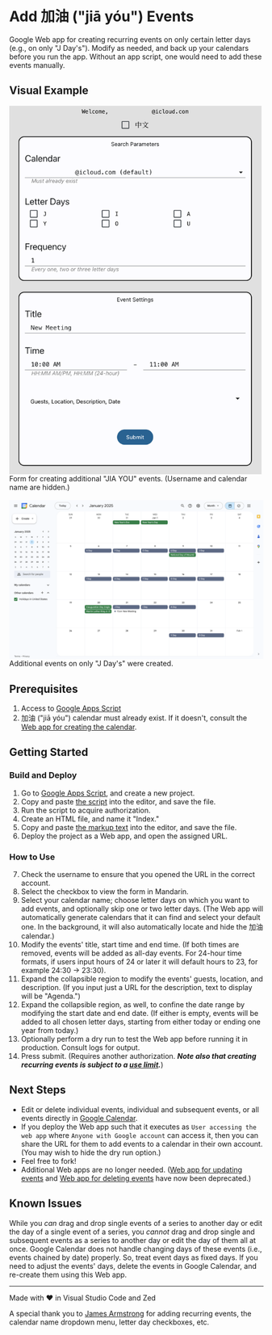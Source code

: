 # Add 加油 ("jiā yóu") Events

Google Web app for creating recurring events on only certain letter days (e.g., on only "J Day's"). Modify as needed, and back up your calendars before you run the app. Without an app script, one would need to add these events manually.

## Visual Example

<picture>
  <source media="(prefers-color-scheme: dark)" srcset="screenshots/calendarFormDark.png">
  <source media="(prefers-color-scheme: light)" srcset="screenshots/calendarForm.png">
  <img src="screenshots/calendarForm.png" alt="screenshot of calendar form" width="500" style="display: block; margin-left: 0; margin-right: auto;">
</picture>Form for creating additional "JIA YOU" events. (Username and calendar name are hidden.)<br><br>

<picture>
  <source media="(prefers-color-scheme: dark)" srcset="screenshots/calendarDark.png">
  <source media="(prefers-color-scheme: light)" srcset="screenshots/calendar.png">
  <img src="screenshots/calendar.png" alt="screenshot of calendar" width="800" style="display: block; margin-left: 0; margin-right: auto;">
</picture>Additional events on only "J Day's" were created.

## Prerequisites

1. Access to [Google Apps Script](https://script.google.com/)
2. 加油 ("jiā yóu") calendar must already exist. If it doesn't, consult the [Web app for creating the calendar](https://github.com/saegl5/jiayou_create_calendar).

## Getting Started

### Build and Deploy

1. Go to [Google Apps Script](https://script.google.com/), and create a new project.
2. Copy and paste [the script](./Code.gs) into the editor, and save the file.
3. Run the script to acquire authorization.
4. Create an HTML file, and name it "Index."
5. Copy and paste [the markup text](./Index.html) into the editor, and save the file.
6. Deploy the project as a Web app, and open the assigned URL.

### How to Use

7. Check the username to ensure that you opened the URL in the correct account.
8. Select the checkbox to view the form in Mandarin.
9. Select your calendar name; choose letter days on which you want to add events, and optionally skip one or two letter days. (The Web app will automatically generate calendars that it can find and select your default one. In the background, it will also automatically locate and hide the 加油 calendar.)
10. Modify the events' title, start time and end time. (If both times are removed, events will be added as all-day events. For 24-hour time formats, if users input hours of 24 or later it will default hours to 23, for example 24:30 -> 23:30).
11. Expand the collapsible region to modify the events' guests, location, and description. (If you input just a URL for the description, text to display will be "Agenda.")
12. Expand the collapsible region, as well, to confine the date range by modifying the start date and end date. (If either is empty, events will be added to all chosen letter days, starting from either today or ending one year from today.)
13. Optionally perform a dry run to test the Web app before running it in production. Consult logs for output.
14. Press submit. (Requires another authorization. **_Note also that creating recurring events is subject to a [use limit](https://support.google.com/calendar/answer/37115)._**)

## Next Steps

- Edit or delete individual events, individual and subsequent events, or all events directly in [Google Calendar](https://calendar.google.com/calendar/).
- If you deploy the Web app such that it executes as `User accessing the web app` where `Anyone with Google account` can access it, then you can share the URL for them to add events to a calendar in their own account. (You may wish to hide the dry run option.)
- Feel free to fork!
- Additional Web apps are no longer needed. ([Web app for updating events](https://github.com/saegl5/jiayou_update_events) and [Web app for deleting events](https://github.com/saegl5/jiayou_delete_events) have now been deprecated.)

## Known Issues

While you _can_ drag and drop single events of a series to another day or edit the day of a single event of a series, you _cannot_ drag and drop single and subsequent events as a series to another day or edit the day of them all at once. Google Calendar does not handle changing days of these events (i.e., events chained by date) properly. So, treat event days as fixed days. If you need to adjust the events' days, delete the events in Google Calendar, and re-create them using this Web app.

<hr>
Made with &heartsuit; in Visual Studio Code and Zed

<br>

A special thank you to [James Armstrong](https://github.com/jmarmstrong1207) for adding recurring events, the calendar name dropdown menu, letter day checkboxes, etc.
